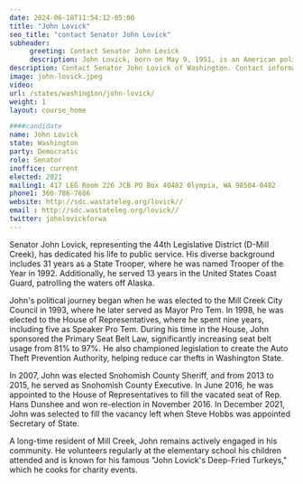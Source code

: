 ```yaml
---
date: 2024-06-18T11:54:12-05:00
title: "John Lovick"
seo_title: "contact Senator John Lovick"
subheader:
     greeting: Contact Senator John Lovick
     description: John Lovick, born on May 9, 1951, is an American politician affiliated with the Democratic Party. He assumed office as a member of the Washington State Senate, representing District 44, on December 15, 2021.
description: Contact Senator John Lovick of Washington. Contact information for John Lovick includes email address, phone number, and mailing address.
image: john-lovick.jpeg
video:
url: /states/washington/john-lovick/
weight: 1
layout: course_home

####candidate
name: John Lovick
state: Washington
party: Democratic
role: Senator
inoffice: current
elected: 2021
mailing1: 417 LEG Room 226 JCB PO Box 40482 Olympia, WA 98504-0482
phone1: 360-786-7686
website: http://sdc.wastateleg.org/lovick//
email : http://sdc.wastateleg.org/lovick//
twitter: johnlovickforwa
---
```

Senator John Lovick, representing the 44th Legislative District (D-Mill Creek), has dedicated his life to public service. His diverse background includes 31 years as a State Trooper, where he was named Trooper of the Year in 1992. Additionally, he served 13 years in the United States Coast Guard, patrolling the waters off Alaska.

John's political journey began when he was elected to the Mill Creek City Council in 1993, where he later served as Mayor Pro Tem. In 1998, he was elected to the House of Representatives, where he spent nine years, including five as Speaker Pro Tem. During his time in the House, John sponsored the Primary Seat Belt Law, significantly increasing seat belt usage from 81% to 97%. He also championed legislation to create the Auto Theft Prevention Authority, helping reduce car thefts in Washington State.

In 2007, John was elected Snohomish County Sheriff, and from 2013 to 2015, he served as Snohomish County Executive. In June 2016, he was appointed to the House of Representatives to fill the vacated seat of Rep. Hans Dunshee and won re-election in November 2016. In December 2021, John was selected to fill the vacancy left when Steve Hobbs was appointed Secretary of State.

A long-time resident of Mill Creek, John remains actively engaged in his community. He volunteers regularly at the elementary school his children attended and is known for his famous "John Lovick's Deep-Fried Turkeys," which he cooks for charity events.
